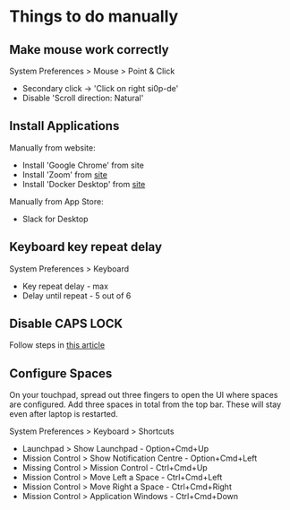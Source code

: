 # Things to do manually
## Make mouse work correctly
System Preferences > Mouse > Point & Click  
 * Secondary click -> 'Click on right si0p-de'  
 * Disable 'Scroll direction: Natural'  

## Install Applications
Manually from website:
 * Install 'Google Chrome' from site
 * Install 'Zoom' from [site](https://zoom.us/download)  
 * Install 'Docker Desktop' from [site](https://docs.docker.com/desktop/mac/install/)

Manually from App Store:
 * Slack for Desktop

## Keyboard key repeat delay
System Preferences > Keyboard
 * Key repeat delay - max
 * Delay until repeat - 5 out of 6

## Disable CAPS LOCK
Follow steps in [this article](https://www.howtogeek.com/howto/38828/how-to-disable-caps-lock-on-mac-os-x/)

## Configure Spaces
On your touchpad, spread out three fingers to open the UI where spaces are configured.
Add three spaces in total from the top bar. These will stay even after laptop is restarted.

System Preferences > Keyboard > Shortcuts
 * Launchpad > Show Launchpad - Option+Cmd+Up 
 * Mission Control > Show Notification Centre - Option+Cmd+Left
 * Missing Control > Mission Control - Ctrl+Cmd+Up
 * Mission Control > Move Left a Space - Ctrl+Cmd+Left
 * Mission Control > Move Right a Space - Ctrl+Cmd+Right
 * Mission Control > Application Windows - Ctrl+Cmd+Down
